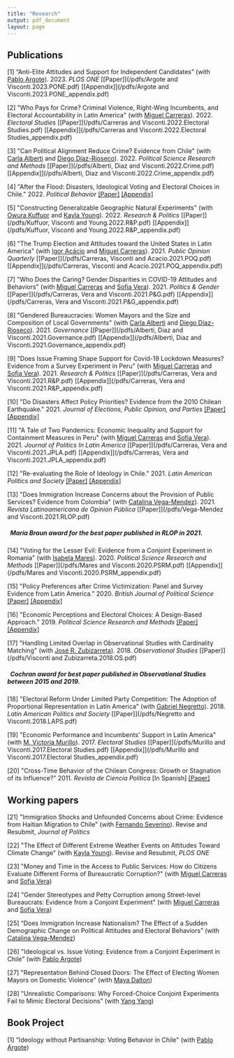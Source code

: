 ```yaml
---
title: "Research"
output: pdf_document
layout: page
---
```


<!-- Google tag (gtag.js) -->
<script async src="https://www.googletagmanager.com/gtag/js?id=G-0J6S13EH3M"></script>
<script>
  window.dataLayer = window.dataLayer || [];
  function gtag(){dataLayer.push(arguments);}
  gtag('js', new Date());

  gtag('config', 'G-0J6S13EH3M');
</script>

## Publications

[1] “Anti-Elite Attitudes and Support for Independent Candidates” (with [Pablo Argote](https://pabloargote.github.io/)). 2023. *PLOS ONE* [[Paper]](/pdfs/Argote and Visconti.2023.PONE.pdf) [[Appendix]](/pdfs/Argote and Visconti.2023.PONE_appendix.pdf) 

[2] "Who Pays for Crime? Criminal Violence, Right-Wing Incumbents, and Electoral Accountability in Latin America" (with [Miguel Carreras](https://www.miguelcarreras.com/)). 2022. *Electoral Studies* [[Paper]](/pdfs/Carreras and Visconti.2022.Electoral Studies.pdf) [[Appendix]](/pdfs/Carreras and Visconti.2022.Electoral Studies_appendix.pdf) 

[3] "Can Political Alignment Reduce Crime? Evidence from Chile" (with [Carla Alberti](http://www.cienciapolitica.uc.cl/profesores/planta-academica/alberti-carla) and [Diego Díaz-Rioseco](http://gobierno.uc.cl/es/escuela2/profesores/49-diaz-diego)). 2022. *Political Science Research and Methods* [[Paper]](/pdfs/Alberti, Diaz and Visconti.2022.Crime.pdf) [[Appendix]](/pdfs/Alberti, Diaz and Visconti.2022.Crime_appendix.pdf)  

[4] "After the Flood: Disasters, Ideological Voting and Electoral Choices in Chile." 2022. *Political Behavior* [[Paper]](/pdfs/Visconti.2022.POBE.pdf) [[Appendix]](/pdfs/Visconti.2022.POBE_appendix.pdf)   

[5] "Constructing Generalizable Geographic Natural Experiments" (with [Owura Kuffuor](https://www.cla.purdue.edu/directory/profiles/owura-kuffuor.html) and [Kayla Young](https://www.cla.purdue.edu/directory/profiles/kayla-young.html)). 2022. *Research & Politics* [[Paper]](/pdfs/Kuffuor, Visconti and Young.2022.R&P.pdf) [[Appendix]](/pdfs/Kuffuor, Visconti and Young.2022.R&P_appendix.pdf)  

[6] "The Trump Election and Attitudes toward the United States in Latin America" (with [Igor Acácio](https://ucriverside.academia.edu/IgorAcacio) and [Miguel Carreras](https://www.miguelcarreras.com/)). 2021. *Public Opinion Quarterly* [[Paper]](/pdfs/Carreras, Visconti and Acacio.2021.POQ.pdf) [[Appendix]](/pdfs/Carreras, Visconti and Acacio.2021.POQ_appendix.pdf) 

[7] "Who Does the Caring?  Gender Disparities in COVID-19 Attitudes and Behaviors" (with [Miguel Carreras](https://www.miguelcarreras.com/) and [Sofia Vera](https://www.sofiabvera.com/)). 2021. *Politics & Gender* [[Paper]](/pdfs/Carreras, Vera and Visconti.2021.P&G.pdf) [[Appendix]](/pdfs/Carreras, Vera and Visconti.2021.P&G_appendix.pdf) 

[8] "Gendered Bureaucracies: Women Mayors and the Size and Composition of Local Governments" (with [Carla Alberti](http://www.cienciapolitica.uc.cl/profesores/planta-academica/alberti-carla) and [Diego Díaz-Rioseco](https://gobierno.uc.cl/es/escuela2/profesores/49-diaz-diego)). 2021. *Governance* [[Paper]](/pdfs/Alberti, Diaz and Visconti.2021.Governance.pdf) [[Appendix]](/pdfs/Alberti, Diaz and Visconti.2021.Governance_appendix.pdf)

[9] "Does Issue Framing Shape Support for Covid-19 Lockdown Measures? Evidence from a Survey Experiment in
Peru" (with [Miguel Carreras](https://www.miguelcarreras.com/) and [Sofia Vera](https://www.sofiabvera.com/)). 2021. *Research & Politics* [[Paper]](/pdfs/Carreras, Vera and Visconti.2021.R&P.pdf) [[Appendix]](/pdfs/Carreras, Vera and Visconti.2021.R&P_appendix.pdf)  

[10] "Do Disasters Affect Policy Priorities? Evidence from the 2010 Chilean Earthquake." 2021. *Journal of Elections, Public Opinion, and Parties* [[Paper]](/pdfs/Visconti.2021.JEPOP.pdf) [[Appendix]](/pdfs/Visconti.2021.JEPOP_appendix.pdf) 

[11] "A Tale of Two Pandemics: Economic Inequality and Support for Containment Measures in Peru" (with [Miguel Carreras](https://www.miguelcarreras.com/) and [Sofia Vera](https://www.sofiabvera.com/)). 2021. *Journal of Politics In Latin America* [[Paper]](/pdfs/Carreras, Vera and Visconti.2021.JPLA.pdf) [[Appendix]](/pdfs/Carreras, Vera and Visconti.2021.JPLA_appendix.pdf) 

[12] "Re-evaluating the Role of Ideology in Chile." 2021. *Latin American Politics and Society* [[Paper]](/pdfs/Visconti.2021.LAPS.pdf) [[Appendix]](/pdfs/Visconti.2021.LAPS_appendix.pdf)

[13] "Does Immigration Increase Concerns about the Provision of Public Services? Evidence from Colombia" (with [Catalina Vega-Mendez](https://cla.purdue.edu/academic/polsci/people/graduate-students.html)). 2021. *Revista Latinoamericana de Opinión Pública* [[Paper]](/pdfs/Vega-Mendez and Visconti.2021.RLOP.pdf) 

##### &nbsp; María Braun award for the best paper published in RLOP in 2021.

[14] "Voting for the Lesser Evil: Evidence from a Conjoint Experiment in Romania" (with [Isabela Mares](https://politicalscience.yale.edu/people/isabela-mares)). 2020. *Political Science Research and Methods* [[Paper]](/pdfs/Mares and Visconti.2020.PSRM.pdf) [[Appendix]](/pdfs/Mares and Visconti.2020.PSRM_appendix.pdf)

[15] "Policy Preferences after Crime Victimization: Panel and Survey Evidence from Latin America." 2020. *British Journal of Political Science* [[Paper]](/pdfs/Visconti.2019.BJPS.pdf) [[Appendix]](/pdfs/Visconti.2019.BJPS_appendix.pdf)

[16] "Economic Perceptions and Electoral Choices: A Design-Based Approach." 2019. *Political Science Research and Methods* [[Paper]](/pdfs/Visconti.2019.PSRM.pdf) [[Appendix]](/pdfs/Visconti.2019.PSRM_appendix.pdf)

[17] "Handling Limited Overlap in Observational Studies with Cardinality Matching" (with [José R. Zubizarreta](http://jrzubizarreta.com/)). 2018. *Observational Studies* [[Paper]](/pdfs/Visconti and Zubizarreta.2018.OS.pdf)

##### &nbsp; Cochran award for best paper published in Observational Studies between 2015 and 2019.

[18] "Electoral Reform Under Limited Party Competition: The Adoption of Proportional Representation in Latin America" (with [Gabriel Negretto](http://www.cienciapolitica.uc.cl/profesores/planta-academica/negretto-gabriel)). 2018. *Latin American Politics and Society* [[Paper]](/pdfs/Negretto and Visconti.2018.LAPS.pdf)

[19] "Economic Performance and Incumbents' Support in Latin America" (with [M. Victoria Murillo](https://mariavictoriamurillo.com/)). 2017. *Electoral Studies* [[Paper]](/pdfs/Murillo and Visconti.2017.Electoral Studies.pdf) [[Appendix]](/pdfs/Murillo and Visconti.2017.Electoral Studies_appendix.pdf) 

[20] "Cross-Time Behavior of the Chilean Congress: Growth or Stagnation of its Influence?" 2011. *Revista de Ciencia Política* [In Spanish]
[[Paper]](/pdfs/Visconti.2011.RCP.pdf)

## Working papers

[21] "Immigration Shocks and Unfounded Concerns about Crime: Evidence from Haitian Migration to Chile" (with [Fernando Severino](https://cas.illinoisstate.edu/faculty_staff/profile.php?ulid=fseveri)). Revise and Resubmit, *Journal of Politics*

[22] "The Effect of Different Extreme Weather Events on Attitudes Toward Climate Change" (with [Kayla Young](https://cla.purdue.edu/directory/profiles/kayla-young.html)). Revise and Resubmit, *PLOS ONE*

[23] "Money and Time in the Access to Public Services: How do Citizens Evaluate Different Forms of Bureaucratic Corruption?" (with [Miguel Carreras](https://www.miguelcarreras.com/) and [Sofia Vera](https://www.sofiabvera.com/))

[24] "Gender Stereotypes and Petty Corruption among Street-level Bureaucrats: Evidence from a Conjoint Experiment" (with [Miguel Carreras](https://www.miguelcarreras.com/) and [Sofia Vera](https://www.sofiabvera.com/))

[25] “Does Immigration Increase Nationalism? The Effect of a Sudden Demographic Change on  Political Attitudes and Electoral Behaviors” (with [Catalina Vega-Mendez](https://cla.purdue.edu/academic/polsci/people/graduate-students.html))

[26] "Ideological vs. Issue Voting: Evidence from a Conjoint Experiment in Chile" (with [Pablo Argote](https://pabloargote.github.io/))

[27] "Representation Behind Closed Doors: The Effect of Electing Women Mayors on Domestic Violence" (with [Maya Dalton](https://daltma18.wixsite.com/mayaadalton))

[28] "Unrealistic Comparisons: Why Forced-Choice Conjoint Experiments Fail to Mimic Electoral Decisions" (with [Yang Yang](https://polisci.la.psu.edu/people/yang-yang/))

## Book Project

[1] "Ideology without Partisanship: Voting Behavior in Chile" (with [Pablo Argote](https://pabloargote.github.io/))

